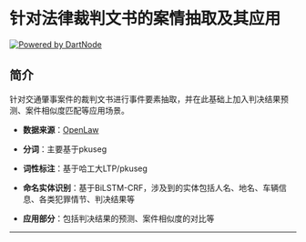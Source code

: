 # 针对法律裁判文书的案情抽取及其应用
[![Powered by DartNode](https://dartnode.com/branding/DN-Open-Source-sm.png)](https://dartnode.com "Powered by DartNode - Free VPS for Open Source")

## 简介
针对交通肇事案件的裁判文书进行事件要素抽取，并在此基础上加入判决结果预测、案件相似度匹配等应用场景。

* **数据来源**：[OpenLaw](http://openlaw.cn)


* **分词**：主要基于pkuseg

* **词性标注**：基于哈工大LTP/pkuseg


* **命名实体识别**：基于BiLSTM-CRF，涉及到的实体包括人名、地名、车辆信息、各类犯罪情节、判决结果等


* **应用部分**：包括判决结果的预测、案件相似度的对比等



-------



